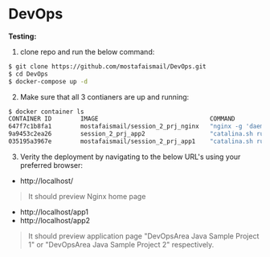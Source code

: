 # DevOps

**Testing:**
1) clone repo and run the below command:

````sh
$ git clone https://github.com/mostafaismail/DevOps.git
$ cd DevOps
$ docker-compose up -d
````

2) Make sure that all 3 contianers are up and running:

```sh
$ docker container ls
CONTAINER ID        IMAGE                               COMMAND                  CREATED             STATUS                      PORTS                    NAMES
647f7c1b8fa1        mostafaismail/session_2_prj_nginx   "nginx -g 'daemon of…"   25 minutes ago      Up 25 minutes               0.0.0.0:80->80/tcp       nginxserver
9a9453c2ea26        session_2_prj_app2                  "catalina.sh run"        25 minutes ago      Up 25 minutes (unhealthy)   0.0.0.0:6062->8080/tcp   cont-app2
035195a3967e        mostafaismail/session_2_prj_app1    "catalina.sh run"        35 minutes ago      Up 25 minutes (unhealthy)   0.0.0.0:6061->8080/tcp   cont-app1
````

3) Verity the deployment by navigating to the below URL's using your preferred browser:

- http://localhost/
> It should preview Nginx home page

- http://localhost/app1
- http://localhost/app2
> It should preview application page "DevOpsArea Java Sample Project 1" or "DevOpsArea Java Sample Project 2" respectively.
